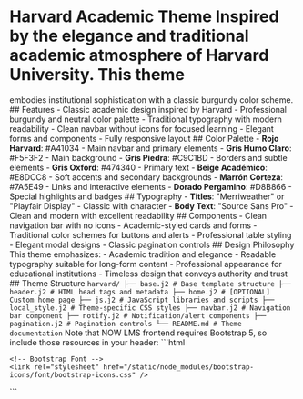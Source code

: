 # Harvard Academic Theme Inspired by the elegance and traditional academic atmosphere of Harvard University. This theme
embodies institutional sophistication with a classic burgundy color scheme. ## Features - Classic academic design inspired by
Harvard - Professional burgundy and neutral color palette - Traditional typography with modern readability - Clean navbar
without icons for focused learning - Elegant forms and components - Fully responsive layout ## Color Palette - **Rojo
Harvard**: #A41034 - Main navbar and primary elements - **Gris Humo Claro**: #F5F3F2 - Main background - **Gris Piedra**:
#C9C1BD - Borders and subtle elements - **Gris Oxford**: #474340 - Primary text - **Beige Académico**: #E8DCC8 - Soft accents
and secondary backgrounds - **Marrón Corteza**: #7A5E49 - Links and interactive elements - **Dorado Pergamino**: #D8B866 -
Special highlights and badges ## Typography - **Titles**: "Merriweather" or "Playfair Display" - Classic with character -
**Body Text**: "Source Sans Pro" - Clean and modern with excellent readability ## Components - Clean navigation bar with no
icons - Academic-styled cards and forms - Traditional color schemes for buttons and alerts - Professional table styling -
Elegant modal designs - Classic pagination controls ## Design Philosophy This theme emphasizes: - Academic tradition and
elegance - Readable typography suitable for long-form content - Professional appearance for educational institutions - Timeless
design that conveys authority and trust ## Theme Structure ``` harvard/ ├── base.j2 # Base template structure ├── header.j2 #
HTML head tags and metadata ├── home.j2 # [OPTIONAL] Custom home page ├── js.j2 # JavaScript libraries and scripts ├──
local_style.j2 # Theme-specific CSS styles ├── navbar.j2 # Navigation bar component ├── notify.j2 # Notification/alert
components ├── pagination.j2 # Pagination controls └── README.md # Theme documentation ``` Note that NOW LMS frontend requires
Bootstrap 5, so include those resources in your header: ```html
<head>
    <!-- Bootstrap core CSS -->
    <link rel="stylesheet" href="/static/node_modules/bootstrap/dist/css/bootstrap.css" />
    <script src="/static/node_modules/bootstrap/dist/js/bootstrap.bundle.js"></script>

    <!-- Bootstrap Font -->
    <link rel="stylesheet" href="/static/node_modules/bootstrap-icons/font/bootstrap-icons.css" />
</head>
```
